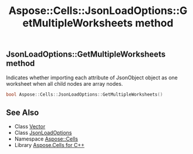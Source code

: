 ﻿---
title: Aspose::Cells::JsonLoadOptions::GetMultipleWorksheets method
linktitle: GetMultipleWorksheets
second_title: Aspose.Cells for C++ API Reference
description: 'Aspose::Cells::JsonLoadOptions::GetMultipleWorksheets method. Indicates whether importing each attribute of JsonObject object as one worksheet when all child nodes are array nodes in C++.'
type: docs
weight: 1000
url: /cpp/aspose.cells/jsonloadoptions/getmultipleworksheets/
---
## JsonLoadOptions::GetMultipleWorksheets method


Indicates whether importing each attribute of JsonObject object as one worksheet when all child nodes are array nodes.

```cpp
bool Aspose::Cells::JsonLoadOptions::GetMultipleWorksheets()
```

## See Also

* Class [Vector](../../vector/)
* Class [JsonLoadOptions](../)
* Namespace [Aspose::Cells](../../)
* Library [Aspose.Cells for C++](../../../)

